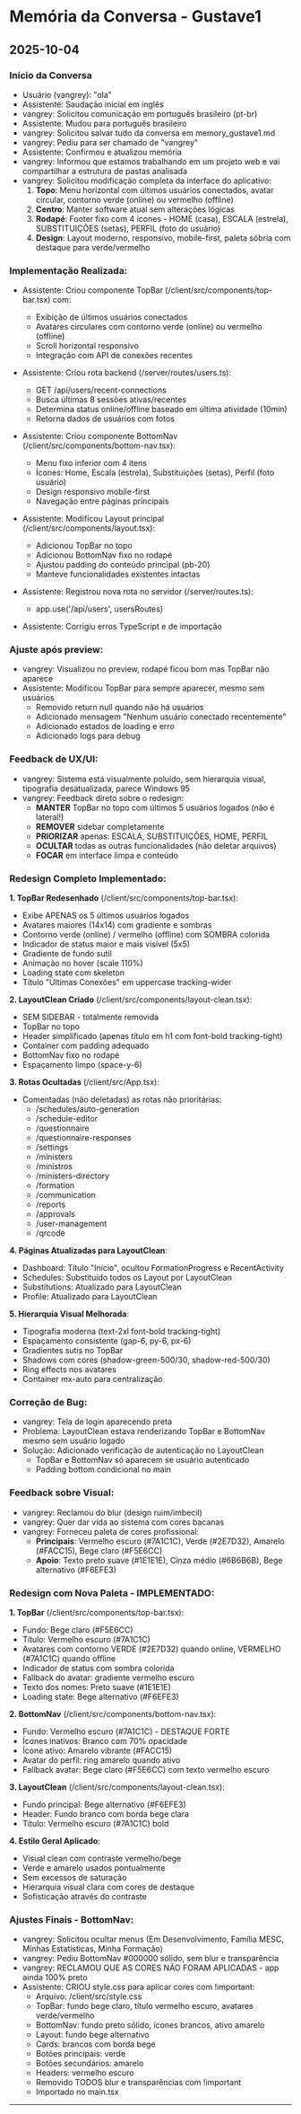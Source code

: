 # Memória da Conversa - Gustave1

## 2025-10-04

### Início da Conversa
- Usuário (vangrey): "ola"
- Assistente: Saudação inicial em inglês
- vangrey: Solicitou comunicação em português brasileiro (pt-br)
- Assistente: Mudou para português brasileiro
- vangrey: Solicitou salvar tudo da conversa em memory_gustave1.md
- vangrey: Pediu para ser chamado de "vangrey"
- Assistente: Confirmou e atualizou memória
- vangrey: Informou que estamos trabalhando em um projeto web e vai compartilhar a estrutura de pastas analisada
- vangrey: Solicitou modificação completa da interface do aplicativo:
  1. **Topo**: Menu horizontal com últimos usuários conectados, avatar circular, contorno verde (online) ou vermelho (offline)
  2. **Centro**: Manter software atual sem alterações lógicas
  3. **Rodapé**: Footer fixo com 4 ícones - HOME (casa), ESCALA (estrela), SUBSTITUIÇÕES (setas), PERFIL (foto do usuário)
  4. **Design**: Layout moderno, responsivo, mobile-first, paleta sóbria com destaque para verde/vermelho

### Implementação Realizada:
- Assistente: Criou componente TopBar (/client/src/components/top-bar.tsx) com:
  - Exibição de últimos usuários conectados
  - Avatares circulares com contorno verde (online) ou vermelho (offline)
  - Scroll horizontal responsivo
  - Integração com API de conexões recentes

- Assistente: Criou rota backend (/server/routes/users.ts):
  - GET /api/users/recent-connections
  - Busca últimas 8 sessões ativas/recentes
  - Determina status online/offline baseado em última atividade (10min)
  - Retorna dados de usuários com fotos

- Assistente: Criou componente BottomNav (/client/src/components/bottom-nav.tsx):
  - Menu fixo inferior com 4 itens
  - Ícones: Home, Escala (estrela), Substituições (setas), Perfil (foto usuário)
  - Design responsivo mobile-first
  - Navegação entre páginas principais

- Assistente: Modificou Layout principal (/client/src/components/layout.tsx):
  - Adicionou TopBar no topo
  - Adicionou BottomNav fixo no rodapé
  - Ajustou padding do conteúdo principal (pb-20)
  - Manteve funcionalidades existentes intactas

- Assistente: Registrou nova rota no servidor (/server/routes.ts):
  - app.use('/api/users', usersRoutes)

- Assistente: Corrigiu erros TypeScript e de importação

### Ajuste após preview:
- vangrey: Visualizou no preview, rodapé ficou bom mas TopBar não aparece
- Assistente: Modificou TopBar para sempre aparecer, mesmo sem usuários
  - Removido return null quando não há usuários
  - Adicionado mensagem "Nenhum usuário conectado recentemente"
  - Adicionado estados de loading e erro
  - Adicionado logs para debug

### Feedback de UX/UI:
- vangrey: Sistema está visualmente poluído, sem hierarquia visual, tipografia desatualizada, parece Windows 95
- vangrey: Feedback direto sobre o redesign:
  - **MANTER** TopBar no topo com últimos 5 usuários logados (não é lateral!)
  - **REMOVER** sidebar completamente
  - **PRIORIZAR** apenas: ESCALA, SUBSTITUIÇÕES, HOME, PERFIL
  - **OCULTAR** todas as outras funcionalidades (não deletar arquivos)
  - **FOCAR** em interface limpa e conteúdo

### Redesign Completo Implementado:

**1. TopBar Redesenhado** (/client/src/components/top-bar.tsx):
- Exibe APENAS os 5 últimos usuários logados
- Avatares maiores (14x14) com gradiente e sombras
- Contorno verde (online) / vermelho (offline) com SOMBRA colorida
- Indicador de status maior e mais visível (5x5)
- Gradiente de fundo sutil
- Animação no hover (scale 110%)
- Loading state com skeleton
- Título "Últimas Conexões" em uppercase tracking-wider

**2. LayoutClean Criado** (/client/src/components/layout-clean.tsx):
- SEM SIDEBAR - totalmente removida
- TopBar no topo
- Header simplificado (apenas título em h1 com font-bold tracking-tight)
- Container com padding adequado
- BottomNav fixo no rodapé
- Espaçamento limpo (space-y-6)

**3. Rotas Ocultadas** (/client/src/App.tsx):
- Comentadas (não deletadas) as rotas não prioritárias:
  - /schedules/auto-generation
  - /schedule-editor
  - /questionnaire
  - /questionnaire-responses
  - /settings
  - /ministers
  - /ministros
  - /ministers-directory
  - /formation
  - /communication
  - /reports
  - /approvals
  - /user-management
  - /qrcode

**4. Páginas Atualizadas para LayoutClean**:
- Dashboard: Título "Início", ocultou FormationProgress e RecentActivity
- Schedules: Substituído todos os Layout por LayoutClean
- Substitutions: Atualizado para LayoutClean
- Profile: Atualizado para LayoutClean

**5. Hierarquia Visual Melhorada**:
- Tipografia moderna (text-2xl font-bold tracking-tight)
- Espaçamento consistente (gap-6, py-6, px-6)
- Gradientes sutis no TopBar
- Shadows com cores (shadow-green-500/30, shadow-red-500/30)
- Ring effects nos avatares
- Container mx-auto para centralização

### Correção de Bug:
- vangrey: Tela de login aparecendo preta
- Problema: LayoutClean estava renderizando TopBar e BottomNav mesmo sem usuário logado
- Solução: Adicionado verificação de autenticação no LayoutClean
  - TopBar e BottomNav só aparecem se usuário autenticado
  - Padding bottom condicional no main

### Feedback sobre Visual:
- vangrey: Reclamou do blur (design ruim/imbecil)
- vangrey: Quer dar vida ao sistema com cores bacanas
- vangrey: Forneceu paleta de cores profissional:
  - **Principais**: Vermelho escuro (#7A1C1C), Verde (#2E7D32), Amarelo (#FACC15), Bege claro (#F5E6CC)
  - **Apoio**: Texto preto suave (#1E1E1E), Cinza médio (#6B6B6B), Bege alternativo (#F6EFE3)

### Redesign com Nova Paleta - IMPLEMENTADO:

**1. TopBar** (/client/src/components/top-bar.tsx):
- Fundo: Bege claro (#F5E6CC)
- Título: Vermelho escuro (#7A1C1C)
- Avatares com contorno VERDE (#2E7D32) quando online, VERMELHO (#7A1C1C) quando offline
- Indicador de status com sombra colorida
- Fallback do avatar: gradiente vermelho escuro
- Texto dos nomes: Preto suave (#1E1E1E)
- Loading state: Bege alternativo (#F6EFE3)

**2. BottomNav** (/client/src/components/bottom-nav.tsx):
- Fundo: Vermelho escuro (#7A1C1C) - DESTAQUE FORTE
- Ícones inativos: Branco com 70% opacidade
- Ícone ativo: Amarelo vibrante (#FACC15)
- Avatar do perfil: ring amarelo quando ativo
- Fallback avatar: Bege claro (#F5E6CC) com texto vermelho escuro

**3. LayoutClean** (/client/src/components/layout-clean.tsx):
- Fundo principal: Bege alternativo (#F6EFE3)
- Header: Fundo branco com borda bege clara
- Título: Vermelho escuro (#7A1C1C) bold

**4. Estilo Geral Aplicado**:
- Visual clean com contraste vermelho/bege
- Verde e amarelo usados pontualmente
- Sem excessos de saturação
- Hierarquia visual clara com cores de destaque
- Sofisticação através do contraste

### Ajustes Finais - BottomNav:
- vangrey: Solicitou ocultar menus (Em Desenvolvimento, Família MESC, Minhas Estatísticas, Minha Formação)
- vangrey: Pediu BottomNav #000000 sólido, sem blur e transparência
- vangrey: RECLAMOU QUE AS CORES NÃO FORAM APLICADAS - app ainda 100% preto
- Assistente: CRIOU style.css para aplicar cores com !important:
  - Arquivo: /client/src/style.css
  - TopBar: fundo bege claro, título vermelho escuro, avatares verde/vermelho
  - BottomNav: fundo preto sólido, ícones brancos, ativo amarelo
  - Layout: fundo bege alternativo
  - Cards: brancos com borda bege
  - Botões principais: verde
  - Botões secundários: amarelo
  - Headers: vermelho escuro
  - Removido TODOS blur e transparências com !important
  - Importado no main.tsx

---

